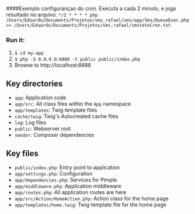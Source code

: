
####Exemplo configurançao do cron.
Executa a cada 2 minuto, e joga resultado no arquivo.
``*/2 * * * * php /Users/Eduardo/Documents/Projetos/sms_rafael/sms/app/Sms/QueueExec.php  >> /Users/Eduardo/Documents/Projetos/sms_rafael/smsteteCron.txt``


### Run it:

1. `$ cd my-app`
2. `$ php -S 0.0.0.0:8888 -t public public/index.php`
3. Browse to http://localhost:8888

## Key directories

* `app`: Application code
* `app/src`: All class files within the `App` namespace
* `app/templates`: Twig template files
* `cache/twig`: Twig's Autocreated cache files
* `log`: Log files
* `public`: Webserver root
* `vendor`: Composer dependencies

## Key files

* `public/index.php`: Entry point to application
* `app/settings.php`: Configuration
* `app/dependencies.php`: Services for Pimple
* `app/middleware.php`: Application middleware
* `app/routes.php`: All application routes are here
* `app/src/Action/HomeAction.php`: Action class for the home page
* `app/templates/home.twig`: Twig template file for the home page
